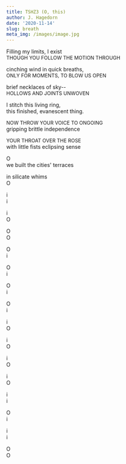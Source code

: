 ```yaml
---
title: TSHZ3 (O, this)
author: J. Hagedorn
date: '2020-11-14'
slug: breath
meta_img: /images/image.jpg
---
```


Filling my limits, I exist  
<font size="2">THOUGH YOU FOLLOW THE MOTION THROUGH</font>  

cinching wind in quick breaths,  
<font size="2">ONLY FOR MOMENTS, TO BLOW US OPEN</font>  

brief necklaces of sky--  
<font size="2">HOLLOWS AND JOINTS UNWOVEN</font>  

I stitch this living ring,  
this finished, evanescent thing.  

<font size="2">NOW THROW YOUR VOICE TO ONGOING</font>  
gripping brittle independence  

<font size="2">YOUR THROAT OVER THE ROSE</font>  
with little fists eclipsing sense  

O  
we built the cities' terraces  

in silicate whims  
O  

i  
i  

i  
O  

O  
O  

O  
i  

O  
i  

O  
i  

O  
i  

i  
O  

i  
O  

i  
O  

i  
O  

i  
i  

O  
i  

i  
i  

O  
O  

